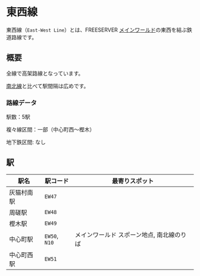 # 東西線

東西線（`East-West Line`）とは、FREESERVER [メインワールド](/world/main/)の東西を結ぶ鉄道路線です。

## 概要

全線で高架路線となっています。

[南北線](N)と比べて駅間隔は広めです。

### 路線データ

駅数：5駅

複々線区間：一部（中心町西～樫木）

地下鉄区間: なし

## 駅

|駅名|駅コード|最寄りスポット|
|---|---|---|
|灰猫村南駅|`EW47`||
|周磋駅|`EW48`||
|樫木駅|`EW49`||
|中心町駅|`EW50`, `N10`|メインワールド スポーン地点, 南北線のりば|
|中心町西駅|`EW51`||

